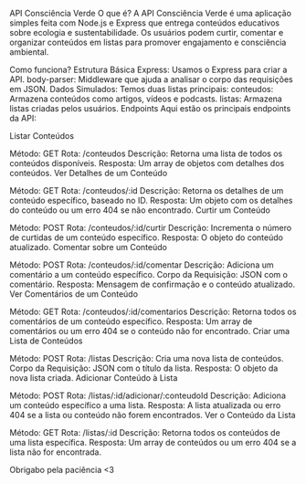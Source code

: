 API Consciência Verde
O que é?
A API Consciência Verde é uma aplicação simples feita com Node.js e Express que entrega conteúdos educativos sobre ecologia e sustentabilidade. Os usuários podem curtir, comentar e organizar conteúdos em listas para promover engajamento e consciência ambiental.

Como funciona?
Estrutura Básica
Express: Usamos o Express para criar a API.
body-parser: Middleware que ajuda a analisar o corpo das requisições em JSON.
Dados Simulados: Temos duas listas principais:
conteudos: Armazena conteúdos como artigos, vídeos e podcasts.
listas: Armazena listas criadas pelos usuários.
Endpoints
Aqui estão os principais endpoints da API:

Listar Conteúdos

Método: GET
Rota: /conteudos
Descrição: Retorna uma lista de todos os conteúdos disponíveis.
Resposta: Um array de objetos com detalhes dos conteúdos.
Ver Detalhes de um Conteúdo

Método: GET
Rota: /conteudos/:id
Descrição: Retorna os detalhes de um conteúdo específico, baseado no ID.
Resposta: Um objeto com os detalhes do conteúdo ou um erro 404 se não encontrado.
Curtir um Conteúdo

Método: POST
Rota: /conteudos/:id/curtir
Descrição: Incrementa o número de curtidas de um conteúdo específico.
Resposta: O objeto do conteúdo atualizado.
Comentar sobre um Conteúdo

Método: POST
Rota: /conteudos/:id/comentar
Descrição: Adiciona um comentário a um conteúdo específico.
Corpo da Requisição: JSON com o comentário.
Resposta: Mensagem de confirmação e o conteúdo atualizado.
Ver Comentários de um Conteúdo

Método: GET
Rota: /conteudos/:id/comentarios
Descrição: Retorna todos os comentários de um conteúdo específico.
Resposta: Um array de comentários ou um erro 404 se o conteúdo não for encontrado.
Criar uma Lista de Conteúdos

Método: POST
Rota: /listas
Descrição: Cria uma nova lista de conteúdos.
Corpo da Requisição: JSON com o título da lista.
Resposta: O objeto da nova lista criada.
Adicionar Conteúdo à Lista

Método: POST
Rota: /listas/:id/adicionar/:conteudoId
Descrição: Adiciona um conteúdo específico a uma lista.
Resposta: A lista atualizada ou erro 404 se a lista ou conteúdo não forem encontrados.
Ver o Conteúdo da Lista

Método: GET
Rota: /listas/:id
Descrição: Retorna todos os conteúdos de uma lista específica.
Resposta: Um array de conteúdos ou um erro 404 se a lista não for encontrada.

Obrigabo pela paciência <3
